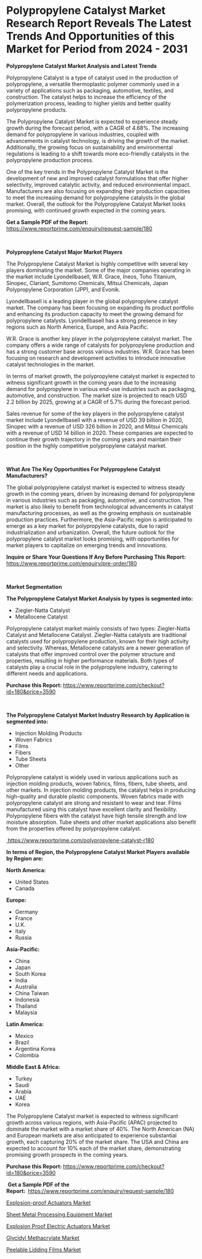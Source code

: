 <p><h1>Polypropylene Catalyst Market Research Report Reveals The Latest Trends And Opportunities of this Market for Period from 2024 - 2031</h1></p><p><strong>Polypropylene Catalyst Market Analysis and Latest Trends</strong></p>
<p><p>Polypropylene Catalyst is a type of catalyst used in the production of polypropylene, a versatile thermoplastic polymer commonly used in a variety of applications such as packaging, automotive, textiles, and construction. The catalyst helps to increase the efficiency of the polymerization process, leading to higher yields and better quality polypropylene products.</p><p>The Polypropylene Catalyst Market is expected to experience steady growth during the forecast period, with a CAGR of 4.68%. The increasing demand for polypropylene in various industries, coupled with advancements in catalyst technology, is driving the growth of the market. Additionally, the growing focus on sustainability and environmental regulations is leading to a shift towards more eco-friendly catalysts in the polypropylene production process.</p><p>One of the key trends in the Polypropylene Catalyst Market is the development of new and improved catalyst formulations that offer higher selectivity, improved catalytic activity, and reduced environmental impact. Manufacturers are also focusing on expanding their production capacities to meet the increasing demand for polypropylene catalysts in the global market. Overall, the outlook for the Polypropylene Catalyst Market looks promising, with continued growth expected in the coming years.</p></p>
<p><strong>Get a Sample PDF of the Report:&nbsp;</strong> <a href="https://www.reportprime.com/enquiry/request-sample/180">https://www.reportprime.com/enquiry/request-sample/180</a></p>
<p>&nbsp;</p>
<p><strong>Polypropylene Catalyst Major Market Players</strong></p>
<p><p>The Polypropylene Catalyst Market is highly competitive with several key players dominating the market. Some of the major companies operating in the market include Lyondellbasell, W.R. Grace, Ineos, Toho Titanium, Sinopec, Clariant, Sumitomo Chemicals, Mitsui Chemicals, Japan Polypropylene Corporation (JPP), and Evonik.</p><p>Lyondellbasell is a leading player in the global polypropylene catalyst market. The company has been focusing on expanding its product portfolio and enhancing its production capacity to meet the growing demand for polypropylene catalysts. Lyondellbasell has a strong presence in key regions such as North America, Europe, and Asia Pacific.</p><p>W.R. Grace is another key player in the polypropylene catalyst market. The company offers a wide range of catalysts for polypropylene production and has a strong customer base across various industries. W.R. Grace has been focusing on research and development activities to introduce innovative catalyst technologies in the market.</p><p>In terms of market growth, the polypropylene catalyst market is expected to witness significant growth in the coming years due to the increasing demand for polypropylene in various end-use industries such as packaging, automotive, and construction. The market size is projected to reach USD 2.2 billion by 2025, growing at a CAGR of 5.7% during the forecast period.</p><p>Sales revenue for some of the key players in the polypropylene catalyst market include Lyondellbasell with a revenue of USD 39 billion in 2020, Sinopec with a revenue of USD 326 billion in 2020, and Mitsui Chemicals with a revenue of USD 14 billion in 2020. These companies are expected to continue their growth trajectory in the coming years and maintain their position in the highly competitive polypropylene catalyst market.</p></p>
<p>&nbsp;</p>
<p><strong>What Are The Key Opportunities For Polypropylene Catalyst Manufacturers?</strong></p>
<p><p>The global polypropylene catalyst market is expected to witness steady growth in the coming years, driven by increasing demand for polypropylene in various industries such as packaging, automotive, and construction. The market is also likely to benefit from technological advancements in catalyst manufacturing processes, as well as the growing emphasis on sustainable production practices. Furthermore, the Asia-Pacific region is anticipated to emerge as a key market for polypropylene catalysts, due to rapid industrialization and urbanization. Overall, the future outlook for the polypropylene catalyst market looks promising, with opportunities for market players to capitalize on emerging trends and innovations.</p></p>
<p><strong>Inquire or Share Your Questions If Any Before Purchasing This Report:</strong> <a href="https://www.reportprime.com/enquiry/pre-order/180">https://www.reportprime.com/enquiry/pre-order/180</a></p>
<p>&nbsp;</p>
<p><strong>Market Segmentation</strong></p>
<p><strong>The Polypropylene Catalyst Market Analysis by types is segmented into:</strong></p>
<p><ul><li>Ziegler-Natta Catalyst</li><li>Metallocene Catalyst</li></ul></p>
<p><p>Polypropylene catalyst market mainly consists of two types: Ziegler-Natta Catalyst and Metallocene Catalyst. Ziegler-Natta catalysts are traditional catalysts used for polypropylene production, known for their high activity and selectivity. Whereas, Metallocene catalysts are a newer generation of catalysts that offer improved control over the polymer structure and properties, resulting in higher performance materials. Both types of catalysts play a crucial role in the polypropylene industry, catering to different needs and applications.</p></p>
<p><strong>Purchase this Report:&nbsp;</strong><a href="https://www.reportprime.com/checkout?id=180&price=3590">https://www.reportprime.com/checkout?id=180&price=3590</a></p>
<p>&nbsp;</p>
<p><strong>The Polypropylene Catalyst Market Industry Research by Application is segmented into:</strong></p>
<p><ul><li>Injection Molding Products</li><li>Woven Fabrics</li><li>Films</li><li>Fibers</li><li>Tube Sheets</li><li>Other</li></ul></p>
<p><p>Polypropylene catalyst is widely used in various applications such as injection molding products, woven fabrics, films, fibers, tube sheets, and other markets. In injection molding products, the catalyst helps in producing high-quality and durable plastic components. Woven fabrics made with polypropylene catalyst are strong and resistant to wear and tear. Films manufactured using this catalyst have excellent clarity and flexibility. Polypropylene fibers with the catalyst have high tensile strength and low moisture absorption. Tube sheets and other market applications also benefit from the properties offered by polypropylene catalyst.</p></p>
<p><a href="https://www.reportprime.com/polypropylene-catalyst-r180">&nbsp;https://www.reportprime.com/polypropylene-catalyst-r180</a></p>
<p><strong>In terms of Region, the Polypropylene Catalyst Market Players available by Region are:</strong></p>
<p>
    <p> <strong> North America: </strong>
        <ul>
            <li>United States</li>
            <li>Canada</li>
        </ul>
        </p> 
    <p> <strong> Europe: </strong>
        <ul>
            <li>Germany</li>
            <li>France</li>
            <li>U.K.</li>
            <li>Italy</li>
            <li>Russia</li>
        </ul>
        </p> 
    <p> <strong> Asia-Pacific: </strong>
        <ul>
            <li>China</li>
            <li>Japan</li>
            <li>South Korea</li>
            <li>India</li>
            <li>Australia</li>
            <li>China Taiwan</li>
            <li>Indonesia</li>
            <li>Thailand</li>
            <li>Malaysia</li>
        </ul>
        </p> 
    <p> <strong> Latin America: </strong>
        <ul>
            <li>Mexico</li>
            <li>Brazil</li>
            <li>Argentina Korea</li>
            <li>Colombia</li>
        </ul>
        </p> 
    <p> <strong> Middle East & Africa: </strong>
        <ul>
            <li>Turkey</li>
            <li>Saudi</li>
            <li>Arabia</li>
            <li>UAE</li>
            <li>Korea</li>
        </ul>
    </p>
    </p>
<p><p>The Polypropylene Catalyst market is expected to witness significant growth across various regions, with Asia-Pacific (APAC) projected to dominate the market with a market share of 40%. The North American (NA) and European markets are also anticipated to experience substantial growth, each capturing 20% of the market share. The USA and China are expected to account for 10% each of the market share, demonstrating promising growth prospects in the coming years.</p></p>
<p><strong>Purchase this Report: </strong><a href="https://www.reportprime.com/checkout?id=180&price=3590">https://www.reportprime.com/checkout?id=180&price=3590</a></p>
<p>&nbsp;<strong>Get a Sample PDF of the Report:&nbsp;&nbsp;</strong><a href="https://www.reportprime.com/enquiry/request-sample/180">https://www.reportprime.com/enquiry/request-sample/180</a></p>
<p><strong></strong></p>
<p><p><a href="https://issuu.com/reportprime-2/docs/explosion-proof-actuators-market-si_e9c9a1a9c8dfd4">Explosion-proof Actuators Market</a></p><p><a href="https://issuu.com/reportprime-2/docs/sheet-metal-processing-equipment-ma_c19ee4eb885fd6">Sheet Metal Processing Equipment Market</a></p><p><a href="https://issuu.com/reportprime-2/docs/explosion-proof-electric-actuators-_ff2c34eebaac02">Explosion Proof Electric Actuators Market</a></p><p><a href="https://github.com/Krish2023na/Market-Research-Report-List-6/blob/main/glycidyl-methacrylate-market.md">Glycidyl Methacrylate Market</a></p><p><a href="https://github.com/bmorecock/Market-Research-Report-List-4/blob/main/peelable-lidding-films-market.md">Peelable Lidding Films Market</a></p></p>